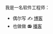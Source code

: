 我是一名软件工程师：

* 偶尔写 ✍️ [博客](https://zhenghe-md.github.io/blog/)
* 也做做 📻 [播客](https://zhenghe-md.github.io/nerds-docs/docs/plan/solution/promotion/podcasts/)

<!--
**ZhengHe-MD/ZhengHe-MD** is a ✨ _special_ ✨ repository because its `README.md` (this file) appears on your GitHub profile.

Here are some ideas to get you started:

- 🔭 I’m currently working on ...
- 🌱 I’m currently learning ...
- 👯 I’m looking to collaborate on ...
- 🤔 I’m looking for help with ...
- 💬 Ask me about ...
- 📫 How to reach me: ...
- 😄 Pronouns: ...
- ⚡ Fun fact: ...
-->
